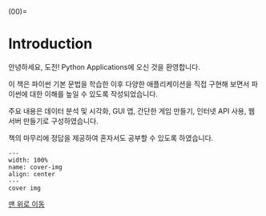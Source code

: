 (00)=
# Introduction

안녕하세요, 도전! Python Applications에 오신 것을 환영합니다.

이 책은 파이썬 기본 문법을 학습한 이후 다양한 애플리케이션을 직접 구현해 보면서 파이썬에 대한 이해를 높일 수 있도록 작성되었습니다.

주요 내용은 데이터 분석 및 시각화, GUI 앱, 간단한 게임 만들기, 인터넷 API 사용, 웹 서버 만들기로 구성하였습니다.

책의 마무리에 정답을 제공하여 혼자서도 공부할 수 있도록 하였습니다.

```{figure} contents/imgs/chap_00/ch00-01_cover.webp
---
width: 100%
name: cover-img
align: center
---
cover img
```

[맨 위로 이동](00)
